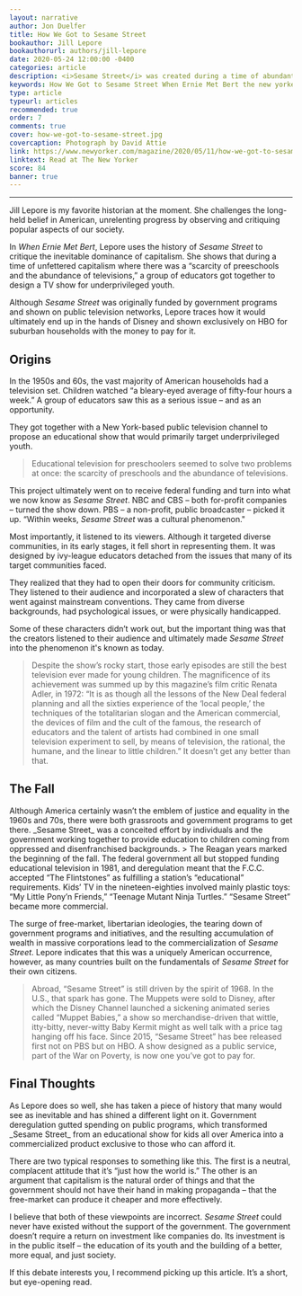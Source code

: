 ```yaml
---
layout: narrative
author: Jon Duelfer
title: How We Got to Sesame Street
bookauthor: Jill Lepore
bookauthorurl: authors/jill-lepore
date: 2020-05-24 12:00:00 -0400
categories: article
description: <i>Sesame Street</i> was created during a time of abundant government spending in social and educational projects. Not too long after, the Reagan years brought deregulation and enormous cuts in public spending. How did it hold up?
keywords: How We Got to Sesame Street When Ernie Met Bert the new yorker review Jill Lepore
type: article
typeurl: articles
recommended: true
order: 7
comments: true
cover: how-we-got-to-sesame-street.jpg
covercaption: Photograph by David Attie
link: https://www.newyorker.com/magazine/2020/05/11/how-we-got-to-sesame-street
linktext: Read at The New Yorker
score: 84
banner: true
---
```

<hr/>

Jill Lepore is my favorite historian at the moment. She challenges the long-held belief in American, unrelenting progress by observing and critiquing popular aspects of our society.

In _When Ernie Met Bert_, Lepore uses the history of _Sesame Street_ to critique the inevitable dominance of capitalism. She shows that during a time of unfettered capitalism where there was a “scarcity of preeschools and the abundance of televisions,” a group of educators got together to design a TV show for underprivileged youth.

Although _Sesame Street_ was originally funded by government programs and shown on public television networks, Lepore traces how it would ultimately end up in the hands of Disney and shown exclusively on HBO for suburban households with the money to pay for it.

<h2><strong>Origins</strong></h2>
In the 1950s and 60s, the vast majority of American households had a television set. Children watched “a bleary-eyed average of fifty-four hours a week.” A group of educators saw this as a serious issue – and as an opportunity.

They got together with a New York-based public television channel to propose an educational show that would primarily target underprivileged youth.
> Educational television for preschoolers seemed to solve two problems at once: the scarcity of preschools and the abundance of televisions.

This project ultimately went on to receive federal funding and turn into what we now know as _Sesame Street_. NBC and CBS – both for-profit companies – turned the show down. PBS – a non-profit, public broadcaster – picked it up. “Within weeks, _Sesame Street_ was a cultural phenomenon."

Most importantly, it listened to its viewers. Although it targeted diverse communities, in its early stages, it fell short in representing them. It was designed by ivy-league educators detached from the issues that many of its target communities faced.

They realized that they had to open their doors for community criticism. They listened to their audience and incorporated a slew of characters that went against mainstream conventions. They came from diverse backgrounds, had psychological issues, or were physically handicapped.

Some of these characters didn’t work out, but the important thing was that the creators listened to their audience and ultimately made _Sesame Street_ into the phenomenon it's known as today.
> Despite the show’s rocky start, those early episodes are still the best television ever made for young children. The magnificence of its achievement was summed up by this magazine’s film critic Renata Adler, in 1972: “It is as though all the lessons of the New Deal federal planning and all the sixties experience of the ‘local people,’ the techniques of the totalitarian slogan and the American commercial, the devices of film and the cult of the famous, the research of educators and the talent of artists had combined in one small television experiment to sell, by means of television, the rational, the humane, and the linear to little children.” It doesn’t get any better than that.

<h2><strong>The Fall</strong></h2>
Although America certainly wasn’t the emblem of justice and equality in the 1960s and 70s, there were both grassroots and government programs to get there. _Sesame Street_ was a conceited effort by individuals and the government working together to provide education to children coming from oppressed and disenfranchised backgrounds.
> The Reagan years marked the beginning of the fall. The federal government all but stopped funding educational television in 1981, and deregulation meant that the F.C.C. accepted “The Flintstones” as fulfilling a station’s “educational” requirements. Kids’ TV in the nineteen-eighties involved mainly plastic toys: “My Little Pony’n Friends,” “Teenage Mutant Ninja Turtles.” “Sesame Street” became more commercial.

The surge of free-market, libertarian ideologies, the tearing down of government programs and initiatives, and the resulting accumulation of wealth in massive corporations lead to the commercialization of _Sesame Street_. Lepore indicates that this was a uniquely American occurrence, however, as many countries built on the fundamentals of _Sesame Street_ for their own citizens.
> Abroad, “Sesame Street” is still driven by the spirit of 1968. In the U.S., that spark has gone. The Muppets were sold to Disney, after which the Disney Channel launched a sickening animated series called “Muppet Babies,” a show so merchandise-driven that wittle, itty-bitty, never-witty Baby Kermit might as well talk with a price tag hanging off his face. Since 2015, “Sesame Street” has bee released first not on PBS but on HBO. A show designed as a public service, part of the War on Poverty, is now one you’ve got to pay for. 

<h2><strong>Final Thoughts</strong></h2>
As Lepore does so well, she has taken a piece of history that many would see as inevitable and has shined a different light on it. Government deregulation gutted spending on public programs, which transformed _Sesame Street_ from an educational show for kids all over America into a commercialized product exclusive to those who can afford it.

There are two typical responses to something like this. The first is a neutral, complacent attitude that it’s “just how the world is.” The other is an argument that capitalism is the natural order of things and that the government should not have their hand in making propaganda – that the free-market can produce it cheaper and more effectively.

I believe that both of these viewpoints are incorrect. _Sesame Street_ could never have existed without the support of the government. The government doesn’t require a return on investment like companies do. Its investment is in the public itself – the education of its youth  and the building of a better, more equal, and just society.

If this debate interests you, I recommend picking up this article. It’s a short, but eye-opening read.
